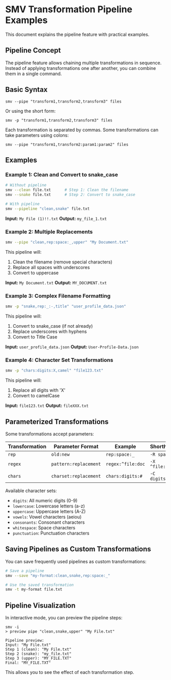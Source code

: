 # SMV Transformation Pipeline Examples

This document explains the pipeline feature with practical examples.

## Pipeline Concept

The pipeline feature allows chaining multiple transformations in sequence. Instead of applying transformations one after another, you can combine them in a single command.

## Basic Syntax

```
smv --pipe "transform1,transform2,transform3" files
```

Or using the short form:

```
smv -p "transform1,transform2,transform3" files
```

Each transformation is separated by commas. Some transformations can take parameters using colons:

```
smv --pipe "transform1,transform2:param1:param2" files
```

## Examples

### Example 1: Clean and Convert to snake_case

```bash
# Without pipeline
smv --clean file.txt      # Step 1: Clean the filename
smv --snake file.txt      # Step 2: Convert to snake_case

# With pipeline
smv --pipeline "clean,snake" file.txt
```

**Input:** `My File (1)!!.txt`
**Output:** `my_file_1.txt`

### Example 2: Multiple Replacements

```bash
smv --pipe "clean,rep:space:_,upper" "My Document.txt"
```

This pipeline will:
1. Clean the filename (remove special characters)
2. Replace all spaces with underscores
3. Convert to uppercase

**Input:** `My Document.txt`
**Output:** `MY_DOCUMENT.txt`

### Example 3: Complex Filename Formatting

```bash
smv -p "snake,rep:_:-,title" "user_profile_data.json"
```

This pipeline will:
1. Convert to snake_case (if not already)
2. Replace underscores with hyphens
3. Convert to Title Case

**Input:** `user_profile_data.json`
**Output:** `User-Profile-Data.json`

### Example 4: Character Set Transformations

```bash
smv -p "chars:digits:X,camel" "file123.txt"
```

This pipeline will:
1. Replace all digits with 'X'
2. Convert to camelCase

**Input:** `file123.txt`
**Output:** `fileXXX.txt`

## Parameterized Transformations

Some transformations accept parameters:

| Transformation | Parameter Format | Example | Shorthand |
|----------------|-----------------|---------|-----------|
| `rep` | `old:new` | `rep:space:_` | `-R space:_` |
| `regex` | `pattern:replacement` | `regex:^file:doc` | `-X ^file:doc` |
| `chars` | `charset:replacement` | `chars:digits:#` | `-C digits:#` |

Available character sets:
- `digits`: All numeric digits (0-9)
- `lowercase`: Lowercase letters (a-z)
- `uppercase`: Uppercase letters (A-Z)
- `vowels`: Vowel characters (aeiou)
- `consonants`: Consonant characters
- `whitespace`: Space characters
- `punctuation`: Punctuation characters

## Saving Pipelines as Custom Transformations

You can save frequently used pipelines as custom transformations:

```bash
# Save a pipeline
smv --save "my-format:clean,snake,rep:space:_"

# Use the saved transformation
smv -t my-format file.txt
```

## Pipeline Visualization

In interactive mode, you can preview the pipeline steps:

```
smv -i
> preview pipe "clean,snake,upper" "My File.txt"

Pipeline preview:
Input: "My File.txt"
Step 1 (clean): "My File.txt"
Step 2 (snake): "my_file.txt"
Step 3 (upper): "MY_FILE.TXT"
Final: "MY_FILE.TXT"
```

This allows you to see the effect of each transformation step.
